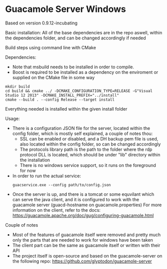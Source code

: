 Guacamole Server Windows
========================

Based on version 0.9.12-incubating

Basic installation:
All of the base dependencies are in the repo aswell, within the dependencies folder, and can be changed accordingly if needed

Build steps using command line with CMake

Dependencies:
- Note that msbuild needs to be installed in order to compile.
- Boost is required to be installed as a dependency on the enviroment or supplied on the CMake file in some way
```
mkdir build
cd build && cmake ../ -DCMAKE_CONFIGURATION_TYPE=RELEASE -G"Visual Studio 12 2013" -DCMAKE_INSTALL_PREFIX="../install"
cmake --build . --config Release --target install
```
Everything needed is installed within the given install folder

Usage:
- There is a configuration JSON file for the server, located within the config folder, which is mostly self explained, a couple of notes thou:
    - SSL can be enabled or disabled, and a DH backup pem file is used, also located within the config folder, so can be changed accordingly
    - The protocols library path is the path to the folder where the rdp protocol DLL is located, which should be under "lib" directory within the installation
    - There is no windows service support, so it runs on the foreground for now
- In order to run the actual service:
  ```
  guacservice.exe --config path/to/config.json
  ```
- Once the server is up, and there is a tomcat or some equvilant which can serve the java client, and it is configured to work with the guacamole server (guacd-hostname on guacamole.properties)
For more information on the client, refer to the docs:
https://guacamole.apache.org/doc/gug/configuring-guacamole.html


Couple of notes
- Most of the features of guacamole itself were removed and pretty much only the parts that are needed to work for windows have been taken
- The client part can be the same as guacamole itself or written with their API
- The project itself is open-source and based on the guacamole-server on the following repo: https://github.com/glyptodon/guacamole-server